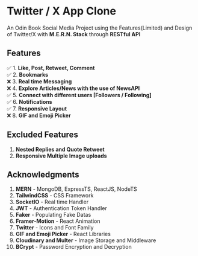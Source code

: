 # Twitter / X App Clone 

An Odin Book Social Media Project using the Features(Limited) and Design of Twitter/X with **M.E.R.N. Stack** through **RESTful API**

## Features
✅ 1. **Like, Post, Retweet, Comment** <br/>
✅ 2. **Bookmarks** <br/>
❌ 3. **Real time Messaging** <br/>
❌ 4. **Explore Articles/News with the use of NewsAPI** <br/>
✅ 5. **Connect with different users [Followers / Following]** <br/>
✅ 6. **Notifications** <br/>
✅ 7. **Responsive Layout** <br/>
❌ 8. **GIF and Emoji Picker** <br/>

## Excluded Features
1. **Nested Replies and Quote Retweet**
2. **Responsive Multiple Image uploads**

## Acknowledgments
1. **MERN** - MongoDB, ExpressTS, ReactJS, NodeTS
2. **TailwindCSS** - CSS Framework
3. **SocketIO** - Real time Handler
4. **JWT** - Authentication Token Handler
5. **Faker** - Populating Fake Datas
6. **Framer-Motion** - React Animation
7. **Twitter** - Icons and Font Family
8. **GIF and Emoji Picker** - React Libraries
9. **Cloudinary and Multer** - Image Storage and Middleware
10. **BCrypt** - Password Encryption and Decryption


